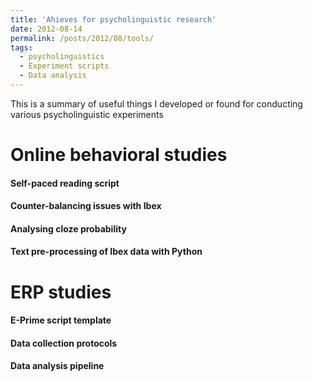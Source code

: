 ```yaml
---
title: 'Ahieves for psycholinguistic research'
date: 2012-08-14
permalink: /posts/2012/08/tools/
tags:
  - psycholinguistics
  - Experiment scripts
  - Data analysis 
---
```


This is a summary of useful things I developed or found for conducting various psycholinguistic experiments

Online behavioral studies
======
#### Self-paced reading script 
#### Counter-balancing issues with Ibex
#### Analysing cloze probability
#### Text pre-processing of Ibex data with Python

ERP studies
======
#### E-Prime script template
#### Data collection protocols 
#### Data analysis pipeline

